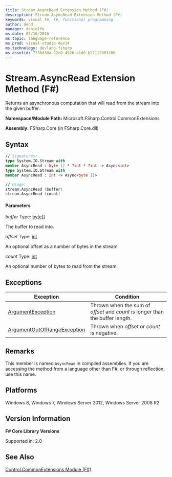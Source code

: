 ```yaml
---
title: Stream.AsyncRead Extension Method (F#)
description: Stream.AsyncRead Extension Method (F#)
keywords: visual f#, f#, functional programming
author: dend
manager: danielfe
ms.date: 05/16/2016
ms.topic: language-reference
ms.prod: visual-studio-dev14
ms.technology: devlang-fsharp
ms.assetid: 773bd38a-22c0-492b-a1d0-b27112003160 
---
```


# Stream.AsyncRead Extension Method (F#)

Returns an asynchronous computation that will read from the stream into the given buffer.

**Namespace/Module Path:** Microsoft.FSharp.Control.CommonExtensions

**Assembly:** FSharp.Core (in FSharp.Core.dll)


## Syntax

```fsharp
// Signatures:
type System.IO.Stream with
member AsyncRead : byte [] * ?int * ?int -> Async<int>
type System.IO.Stream with
member AsyncRead : int -> Async<byte []>

// Usage:
stream.AsyncRead (buffer)
stream.AsyncRead (count)
```

#### Parameters
*buffer*
Type: [byte](https://msdn.microsoft.com/library/17a98430-283a-4ff6-a475-e6999577179d)[[]](https://msdn.microsoft.com/library/def20292-9aae-4596-9275-b94e594f8493)


The buffer to read into.


*offset*
Type: [int](https://msdn.microsoft.com/library/025d5455-3622-4ea5-9573-3ecbd4ee1375)


An optional offset as a number of bytes in the stream.


*count*
Type: [int](https://msdn.microsoft.com/library/025d5455-3622-4ea5-9573-3ecbd4ee1375)


An optional number of bytes to read from the stream.


## Exceptions
|Exception|Condition|
|----|----|
|[ArgumentException](https://msdn.microsoft.com/library/system.argumentexception.aspx)|Thrown when the sum of *offset* and *count* is longer than the buffer length.|
|[ArgumentOutOfRangeException](https://msdn.microsoft.com/library/system.argumentoutofrangeexception.aspx)|Thrown when *offset* or *count* is negative.|

## Remarks
This member is named `AsyncRead` in compiled assemblies. If you are accessing the method from a language other than F#, or through reflection, use this name.


## Platforms
Windows 8, Windows 7, Windows Server 2012, Windows Server 2008 R2


## Version Information
**F# Core Library Versions**

Supported in: 2.0




## See Also
[Control.CommonExtensions Module &#40;F&#35;&#41;](Control.CommonExtensions-Module-%5BFSharp%5D.md)

